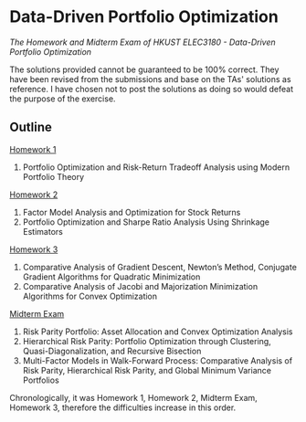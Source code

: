 # Data-Driven Portfolio Optimization
*The Homework and Midterm Exam of HKUST ELEC3180 - Data-Driven Portfolio Optimization*

The solutions provided cannot be guaranteed to be 100% correct. They have been revised from the submissions and base on the TAs' solutions as reference. I have chosen not to post the solutions as doing so would defeat the purpose of the exercise.

## Outline
[Homework 1](./Homework1.ipynb)

1. Portfolio Optimization and Risk-Return Tradeoff Analysis using Modern Portfolio Theory

[Homework 2](./Homework2.ipynb)

1. Factor Model Analysis and Optimization for Stock Returns
2. Portfolio Optimization and Sharpe Ratio Analysis Using Shrinkage Estimators

[Homework 3](./Homework3.ipynb)

1. Comparative Analysis of Gradient Descent, Newton’s Method, Conjugate Gradient Algorithms for Quadratic Minimization
2. Comparative Analysis of Jacobi and Majorization Minimization Algorithms for Convex Optimization

[Midterm Exam](./MidtermExam.ipynb)

1. Risk Parity Portfolio: Asset Allocation and Convex Optimization Analysis
2. Hierarchical Risk Parity: Portfolio Optimization through Clustering, Quasi-Diagonalization, and Recursive Bisection
3. Multi-Factor Models in Walk-Forward Process: Comparative Analysis of Risk Parity, Hierarchical Risk Parity, and Global Minimum Variance Portfolios

Chronologically, it was Homework 1, Homework 2, Midterm Exam, Homework 3, therefore the difficulties increase in this order.
